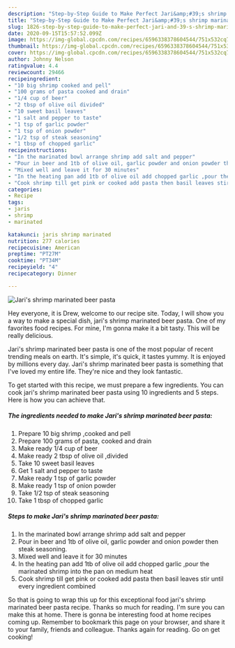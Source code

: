 ```yaml
---
description: "Step-by-Step Guide to Make Perfect Jari&amp;#39;s shrimp marinated beer pasta"
title: "Step-by-Step Guide to Make Perfect Jari&amp;#39;s shrimp marinated beer pasta"
slug: 1826-step-by-step-guide-to-make-perfect-jari-and-39-s-shrimp-marinated-beer-pasta
date: 2020-09-15T15:57:52.099Z
image: https://img-global.cpcdn.com/recipes/6596338378604544/751x532cq70/jaris-shrimp-marinated-beer-pasta-recipe-main-photo.jpg
thumbnail: https://img-global.cpcdn.com/recipes/6596338378604544/751x532cq70/jaris-shrimp-marinated-beer-pasta-recipe-main-photo.jpg
cover: https://img-global.cpcdn.com/recipes/6596338378604544/751x532cq70/jaris-shrimp-marinated-beer-pasta-recipe-main-photo.jpg
author: Johnny Nelson
ratingvalue: 4.4
reviewcount: 29466
recipeingredient:
- "10 big shrimp cooked and pell"
- "100 grams of pasta cooked and drain"
- "1/4 cup of beer"
- "2 tbsp of olive oil divided"
- "10 sweet basil leaves"
- "1 salt and pepper to taste"
- "1 tsp of garlic powder"
- "1 tsp of onion powder"
- "1/2 tsp of steak seasoning"
- "1 tbsp of chopped garlic"
recipeinstructions:
- "In the marinated bowl arrange shrimp add salt and pepper"
- "Pour in beer and 1tb of olive oil, garlic powder and onion powder then steak seasoning."
- "Mixed well and leave it for 30 minutes"
- "In the heating pan add 1tb of olive oil add chopped garlic ,pour the marinated shrimp into the pan on medium heat"
- "Cook shrimp till get pink or cooked add pasta then basil leaves stir until every ingredient combined"
categories:
- Recipe
tags:
- jaris
- shrimp
- marinated

katakunci: jaris shrimp marinated 
nutrition: 277 calories
recipecuisine: American
preptime: "PT27M"
cooktime: "PT34M"
recipeyield: "4"
recipecategory: Dinner

---
```



![Jari&#39;s shrimp marinated beer pasta](https://img-global.cpcdn.com/recipes/6596338378604544/751x532cq70/jaris-shrimp-marinated-beer-pasta-recipe-main-photo.jpg)

Hey everyone, it is Drew, welcome to our recipe site. Today, I will show you a way to make a special dish, jari&#39;s shrimp marinated beer pasta. One of my favorites food recipes. For mine, I'm gonna make it a bit tasty. This will be really delicious.



Jari&#39;s shrimp marinated beer pasta is one of the most popular of recent trending meals on earth. It's simple, it's quick, it tastes yummy. It is enjoyed by millions every day. Jari&#39;s shrimp marinated beer pasta is something that I've loved my entire life. They're nice and they look fantastic.


To get started with this recipe, we must prepare a few ingredients. You can cook jari&#39;s shrimp marinated beer pasta using 10 ingredients and 5 steps. Here is how you can achieve that.

<!--inarticleads1-->

##### The ingredients needed to make Jari&#39;s shrimp marinated beer pasta:

1. Prepare 10 big shrimp ,cooked and pell
1. Prepare 100 grams of pasta, cooked and drain
1. Make ready 1/4 cup of beer
1. Make ready 2 tbsp of olive oil ,divided
1. Take 10 sweet basil leaves
1. Get 1 salt and pepper to taste
1. Make ready 1 tsp of garlic powder
1. Make ready 1 tsp of onion powder
1. Take 1/2 tsp of steak seasoning
1. Take 1 tbsp of chopped garlic




<!--inarticleads2-->

##### Steps to make Jari&#39;s shrimp marinated beer pasta:

1. In the marinated bowl arrange shrimp add salt and pepper
1. Pour in beer and 1tb of olive oil, garlic powder and onion powder then steak seasoning.
1. Mixed well and leave it for 30 minutes
1. In the heating pan add 1tb of olive oil add chopped garlic ,pour the marinated shrimp into the pan on medium heat
1. Cook shrimp till get pink or cooked add pasta then basil leaves stir until every ingredient combined




So that is going to wrap this up for this exceptional food jari&#39;s shrimp marinated beer pasta recipe. Thanks so much for reading. I'm sure you can make this at home. There is gonna be interesting food at home recipes coming up. Remember to bookmark this page on your browser, and share it to your family, friends and colleague. Thanks again for reading. Go on get cooking!
